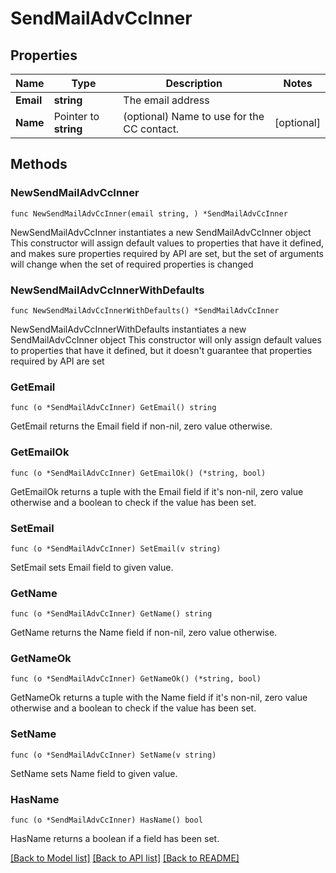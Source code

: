 # SendMailAdvCcInner

## Properties

Name | Type | Description | Notes
------------ | ------------- | ------------- | -------------
**Email** | **string** | The email address | 
**Name** | Pointer to **string** | (optional) Name to use for the CC contact. | [optional] 

## Methods

### NewSendMailAdvCcInner

`func NewSendMailAdvCcInner(email string, ) *SendMailAdvCcInner`

NewSendMailAdvCcInner instantiates a new SendMailAdvCcInner object
This constructor will assign default values to properties that have it defined,
and makes sure properties required by API are set, but the set of arguments
will change when the set of required properties is changed

### NewSendMailAdvCcInnerWithDefaults

`func NewSendMailAdvCcInnerWithDefaults() *SendMailAdvCcInner`

NewSendMailAdvCcInnerWithDefaults instantiates a new SendMailAdvCcInner object
This constructor will only assign default values to properties that have it defined,
but it doesn't guarantee that properties required by API are set

### GetEmail

`func (o *SendMailAdvCcInner) GetEmail() string`

GetEmail returns the Email field if non-nil, zero value otherwise.

### GetEmailOk

`func (o *SendMailAdvCcInner) GetEmailOk() (*string, bool)`

GetEmailOk returns a tuple with the Email field if it's non-nil, zero value otherwise
and a boolean to check if the value has been set.

### SetEmail

`func (o *SendMailAdvCcInner) SetEmail(v string)`

SetEmail sets Email field to given value.


### GetName

`func (o *SendMailAdvCcInner) GetName() string`

GetName returns the Name field if non-nil, zero value otherwise.

### GetNameOk

`func (o *SendMailAdvCcInner) GetNameOk() (*string, bool)`

GetNameOk returns a tuple with the Name field if it's non-nil, zero value otherwise
and a boolean to check if the value has been set.

### SetName

`func (o *SendMailAdvCcInner) SetName(v string)`

SetName sets Name field to given value.

### HasName

`func (o *SendMailAdvCcInner) HasName() bool`

HasName returns a boolean if a field has been set.


[[Back to Model list]](../README.md#documentation-for-models) [[Back to API list]](../README.md#documentation-for-api-endpoints) [[Back to README]](../README.md)


